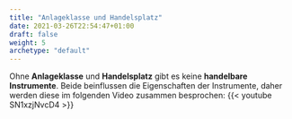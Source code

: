 ```yaml
---
title: "Anlageklasse und Handelsplatz"
date: 2021-03-26T22:54:47+01:00
draft: false
weight: 5
archetype: "default"
---
```

Ohne **Anlageklasse** und **Handelsplatz** gibt es keine **handelbare Instrumente**. Beide beinflussen die Eigenschaften der Instrumente, daher werden diese im folgenden Video zusammen besprochen:
{{< youtube SN1xzjNvcD4 >}}